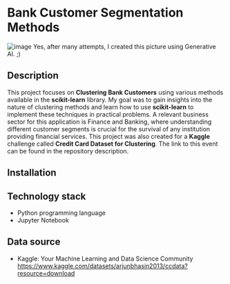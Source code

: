 # Bank Customer Segmentation Methods
![image](https://github.com/user-attachments/assets/730df1ec-1882-46ab-962e-ed8ce2d38c9c)
Yes, after many attempts, I created this picture using Generative AI. ;)
## Description
This project focuses on **Clustering Bank Customers** using various methods available in the **scikit-learn** library. My goal was to gain insights 
into the nature of clustering methods and learn how to use **scikit-learn** to implement these techniques in practical problems. A relevant 
business sector for this application is Finance and Banking, where understanding different customer segments is crucial for the survival 
of any institution providing financial services. This project was also created for a **Kaggle** challenge called **Credit Card Dataset for Clustering**.
The link to this event can be found in the repository description.

## Installation


## Technology stack
- Python programming language
- Jupyter Notebook

## Data source
- Kaggle: Your Machine Learning and Data Science Community https://www.kaggle.com/datasets/arjunbhasin2013/ccdata?resource=download
